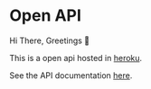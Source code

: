 # Open API

Hi There, Greetings 🎉️

This is a open api hosted in [heroku](https://open-api-for-all.herokuapp.com/).

See the API documentation [here](https://open-api-for-all.herokuapp.com/api-documentation/https:/).
